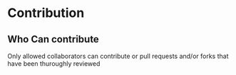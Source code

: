 # Contribution

## Who Can contribute

Only allowed collaborators can contribute or pull requests and/or forks that have been thuroughly reviewed
